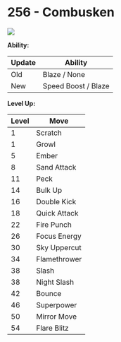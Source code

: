 # 256 - Combusken
![][256]

**Ability:**

Update | Ability
---    | ---
Old    | Blaze / None
New    | Speed Boost / Blaze

**Level Up:**

Level | Move
---   | ---
  1   | Scratch
  1   | Growl
  5   | Ember
  8   | Sand Attack
 11   | Peck
 14   | Bulk Up
 16   | Double Kick
 18   | Quick Attack
 22   | Fire Punch
 26   | Focus Energy
 30   | Sky Uppercut
 34   | Flamethrower
 38   | Slash
 38   | Night Slash
 42   | Bounce
 46   | Superpower
 50   | Mirror Move
 54   | Flare Blitz



[256]: /img/pokemon/256.png
